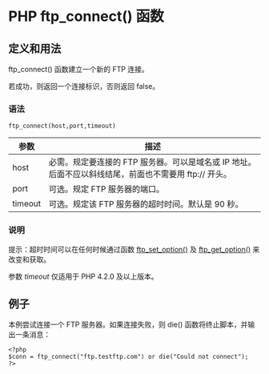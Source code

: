 # PHP ftp_connect() 函数



## 定义和用法

ftp_connect() 函数建立一个新的 FTP 连接。

若成功，则返回一个连接标识，否则返回 false。

### 语法

```
ftp_connect(host,port,timeout)
```

| 参数 | 描述 |
| --- | --- |
| host | 必需。规定要连接的 FTP 服务器。可以是域名或 IP 地址。后面不应以斜线结尾，前面也不需要用 ftp:// 开头。 |
| port | 可选。规定 FTP 服务器的端口。 |
| timeout | 可选。规定该 FTP 服务器的超时时间。默认是 90 秒。 |

### 说明

提示：超时时间可以在任何时候通过函数 [ftp_set_option()](/php/func_ftp_set_option.asp "PHP ftp_set_option() 函数") 及 [ftp_get_option()](/php/func_ftp_get_option.asp "PHP ftp_get_option() 函数") 来改变和获取。

参数 _timeout_ 仅适用于 PHP 4.2.0 及以上版本。

## 例子

本例尝试连接一个 FTP 服务器。如果连接失败，则 die() 函数将终止脚本，并输出一条消息：

```
<?php
$conn = ftp_connect("ftp.testftp.com") or die("Could not connect");
?>
```

